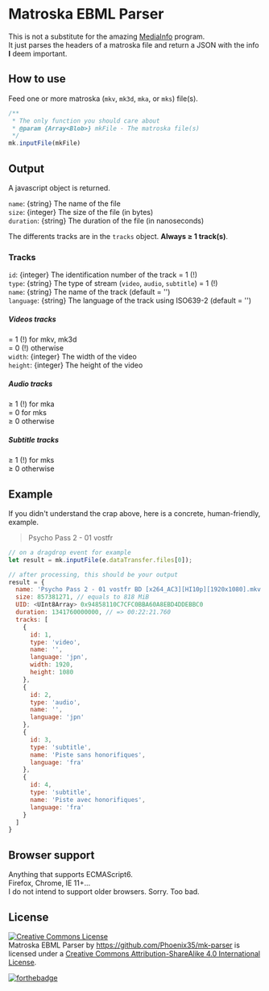 # Matroska EBML Parser #

This is not a substitute for the amazing [MediaInfo](https://mediaarea.net/) program.  
It just parses the headers of a matroska file and return a JSON with the info **I** deem important.

## How to use ##
Feed one or more matroska (`mkv`, `mk3d`, `mka`, or `mks`) file(s).  

```javascript
/**
 * The only function you should care about
 * @param {Array<Blob>} mkFile - The matroska file(s) 
 */
mk.inputFile(mkFile)
```

## Output ##

A javascript object is returned.  

`name`: {string} The name of the file  
`size`: {integer} The size of the file (in bytes)  
`duration`: {string} The duration of the file (in nanoseconds)  

The differents tracks are in the `tracks` object. **Always &ge; 1 track(s)**.  

### Tracks ###
`id`: {integer} The identification number of the track = 1 (!)  
`type`: {string} The type of stream (`video`, `audio`, `subtitle`) = 1 (!)  
`name`: {string} The name of the track (default = '')  
`language`: {string} The language of the track using ISO639-2 (default = '')  

##### Videos tracks #####
= 1 (!) for mkv, mk3d  
= 0 (!) otherwise  
`width`: {integer} The width of the video  
`height`: {integer} The height of the video  

##### Audio tracks #####
&ge; 1 (!) for mka  
= 0 for mks  
&ge; 0 otherwise  

##### Subtitle tracks #####
&ge; 1 (!) for mks  
&ge; 0 otherwise  


## Example ##

If you didn't understand the crap above, here is a concrete, human-friendly, example.

> Psycho Pass 2 - 01 vostfr

```javascript
// on a dragdrop event for example
let result = mk.inputFile(e.dataTransfer.files[0]);

// after processing, this should be your output
result = {
  name: 'Psycho Pass 2 - 01 vostfr BD [x264_AC3][HI10p][1920x1080].mkv',
  size: 857381271, // equals to 818 MiB
  UID: <UInt8Array> 0x94858110C7CFC0BBA60A8EBD4DDEBBC0
  duration: 1341760000000, // => 00:22:21.760
  tracks: [
    {
      id: 1,
      type: 'video',
      name: '',
      language: 'jpn',
      width: 1920,
      height: 1080
    },
    {
      id: 2,
      type: 'audio',
      name: '',
      language: 'jpn'
    },
    {
      id: 3,
      type: 'subtitle',
      name: 'Piste sans honorifiques',
      language: 'fra'
    },
    {
      id: 4,
      type: 'subtitle',
      name: 'Piste avec honorifiques',
      language: 'fra'
    }
  ]
}
```

## Browser support ##
Anything that supports ECMAScript6.  
Firefox, Chrome, IE 11+...  
I do not intend to support older browsers. Sorry. Too bad.

## License ##

<a rel="license" href="http://creativecommons.org/licenses/by-sa/4.0/"><img alt="Creative Commons License" style="border-width:0" src="https://i.creativecommons.org/l/by-sa/4.0/88x31.png" /></a><br /><span xmlns:dct="http://purl.org/dc/terms/" property="dct:title">Matroska EBML Parser</span> by <a xmlns:cc="http://creativecommons.org/ns#" href="https://github.com/Phoenix35/mk-parser" property="cc:attributionName" rel="cc:attributionURL">https://github.com/Phoenix35/mk-parser</a> is licensed under a <a rel="license" href="http://creativecommons.org/licenses/by-sa/4.0/">Creative Commons Attribution-ShareAlike 4.0 International License</a>.

[![forthebadge](http://forthebadge.com/images/badges/uses-js.svg)](http://forthebadge.com)
